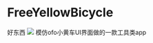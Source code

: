 # FreeYellowBicycle
好东西
<img src="http://ww3.sinaimg.cn/large/7269351cjw1f9qu4je312j20u01hcaez.jpg"/>
模仿ofo小黄车UI界面做的一款工具类app

